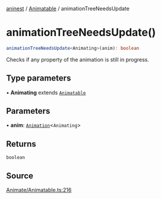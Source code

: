 [aninest](../../index.md) / [Animatable](../index.md) / animationTreeNeedsUpdate

# animationTreeNeedsUpdate()

```ts
animationTreeNeedsUpdate<Animating>(anim): boolean
```

Checks if any property of the animation is still in progress.

## Type parameters

• **Animating** extends [`Animatable`](../type-aliases/Animatable.md)

## Parameters

• **anim**: [`Animation`](../type-aliases/Animation.md)\<`Animating`\>

## Returns

`boolean`

## Source

[Animate/Animatable.ts:216](https://github.com/zphrs/aninest/blob/18d4239/src/Animate/Animatable.ts#L216)
